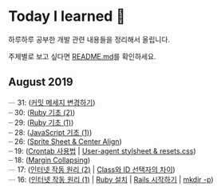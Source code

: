 # Today I learned :pencil:
하루하루 공부한 개발 관련 내용들을 정리해서 올립니다.

주제별로 보고 싶다면  [README.md](./README.md)를 확인하세요.

## August 2019
┈ 31: ([커밋 메세지 변경하기](https://github.com/myoiwritescode/TIL/tree/master/Git/2019/08/31-amend.md))<br>
┈ 30: ([Ruby 기초 (2)](https://github.com/myoiwritescode/TIL/blob/master/Ruby/2019/08/30-ruby-basics-2.md))<br>
┈ 29: ([Ruby 기초 (1)](https://github.com/myoiwritescode/TIL/blob/master/Ruby/2019/08/29-ruby-basics-1.md))<br>
┈ 28: ([JavaScript 기초 (1)](https://github.com/myoiwritescode/TIL/blob/master/JavaScript/2019/08/28-js-basics-1.md))<br>
┈ 26: ([Sprite Sheet & Center Align](https://github.com/myoiwritescode/TIL/tree/master/Frontend/2019/08/26-sprite-sheet-and-center-align.md))<br>
┈ 19: ([Crontab 사용법](https://github.com/myoiwritescode/TIL/tree/master/Linux/2019/08/19-crontab.md) | [User-agent stylsheet & resets.css](https://github.com/myoiwritescode/TIL/tree/master/Frontend/2019/08/19-user-agent-ss.md)) <br>
┈ 18: ([Margin Collapsing](https://github.com/myoiwritescode/TIL/tree/master/Frontend/2019/08/18-margin-collapse.md)) <br>
┈ 17: ([인터넷 작동 원리 (2)](https://github.com/myoiwritescode/TIL/blob/master/Web/2019/08/17-net-basics-2.md) | [Class와 ID 선택자의 차이](https://github.com/myoiwritescode/TIL/blob/master/Frontend/2019/08/17-class-and-id.md)) <br>
┈ 16: ([인터넷 작동 원리 (1)](https://github.com/myoiwritescode/TIL/blob/master/Web/2019/08/16-net-basics-1.md) | [Ruby 설치](https://github.com/myoiwritescode/TIL/blob/master/Ruby/2019/08/16-installing-ruby.md) | [Rails 시작하기](https://github.com/myoiwritescode/TIL/blob/master/Rails/2019/08/16-first-web-app-using-rails.md) | [mkdir -p](https://github.com/myoiwritescode/TIL/tree/master/Linux/2019/08/16-mkdir.md))<br>
